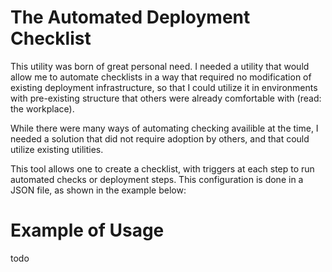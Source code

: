 # The Automated Deployment Checklist

This utility was born of great personal need.
I needed a utility that would allow me to automate checklists in a way that required
no modification of existing deployment infrastructure, so that I could utilize it in
environments with pre-existing structure that others were already comfortable with
(read: the workplace).

While there were many ways of automating checking availible at the time,
I needed a solution that did not require adoption by others, and that could utilize
existing utilities.

This tool allows one to create a checklist, with triggers at each step to run automated
checks or deployment steps. This configuration is done in a JSON file, as shown in the
example below:

# Example of Usage
todo
